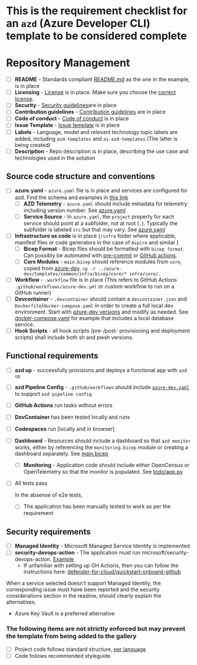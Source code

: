 # This is the requirement checklist for an `azd` (Azure Developer CLI) template to be considered complete

# Repository Management
 
- [ ] **README** - Standards compliant [README.md](../../README.md) as the one in the example, is in place
- [ ] **Licensing** - [License](../../LICENSE.md) is in place. Make sure you choose the [correct license](https://www.microsoft.com/en-us/legal/intellectualproperty/open-source).
- [ ] **Security** - [Security guidelines](../../SECURITY.md)are in place
- [ ] **Contribution guidelines** - [Contribution guidelines](../../CONTRIBUTING.md) are in place
- [ ] **Code of conduct** - [Code of conduct](.github/CODE_OF_CONDUCT.md) is in place
- [ ] **Issue Template** - [Issue template](.github/ISSUE_TEMPLATE.md) is in place
- [ ] **Labels** - Language, model and relevant technology topic labels are added, including `azd-templates` and `ai-azd-templates` (The latter is being created)
- [ ] **Description** - Repo description is in place, describing the use case and technologies used in the solution
 
## Source code structure and conventions
- [ ] **azure.yaml** - `azure.yaml` file is in place and services are configured for azd. Find the schema and examples in [this link](https://learn.microsoft.com/azure/developer/azure-developer-cli/azd-schema)
    - [ ] **AZD Telemetry** - `azure.yaml` should include metadata for telemetry including version number. See [azure.yaml](https://github.com/Azure-Samples/todo-python-mongo-aca/blob/05a7aa59c0253628e293ca0fcc98f35a942df1cc/azure.yaml#L5)
    - [ ] **Service Source** - In `azure.yaml`, the `project` property for each service should point at a subfolder, not at root (`.`). Typically the subfolder is labeled `src` but that may vary. See [azure.yaml](https://github.com/Azure-Samples/todo-python-mongo-aca/blob/05a7aa59c0253628e293ca0fcc98f35a942df1cc/azure.yaml#L8)
- [ ] **Infrastructure as code** is in place (`/infra` folder where applicable, manifest files or code generators in the case of `Aspire` and similar )
    - [ ] **Bicep Format** - Bicep files should be formatted with `bicep format`. Can possibly be automated with [pre-commit](https://github.com/Azure4DevOps/check-azure-bicep) or [GitHub actions](https://github.com/pamelafox/django-quiz-app/pull/15/files#diff-8af3e80c405f1ab691b04ee13deecae46a34d6e87cc81b9a5f21490bc17e2609R29).
    - [ ] **Core Modules** - `main.bicep` should reference modules from `core`, copied from [azure-dev](https://github.com/Azure/azure-dev/tree/main/templates/common/infra/bicep).
     ```cp -r ../azure-dev/templates/common/infra/bicep/core/* infra/core/.```
- [ ] **Workflow** - `.workflow` file is in place (This refers to GitHub Actions `.github/workflows/azure-dev.yml` or custom workflow to run on a GitHub runner)
- [ ] **Devcontainer** - `.devcontainer` should contain a `devcontainer.json` and `Dockerfile`/`docker-compose.yaml` in order to create a full local dev environment. Start with [azure-dev versions](https://github.com/Azure/azure-dev/tree/cb28058af1e7139be4381532f6b1167d9cd948fb/templates/common/.devcontainer) and modify as needed. See [docker-compose.yaml](https://github.com/Azure-Samples/azure-django-postgres-flexible-appservice/blob/main/.devcontainer/docker-compose_dev.yml) for example that includes a local database service.
- [ ] **Hook Scripts** - all hook scripts (pre-/post- provisioning and deployment scripts) shall include both sh and pwsh versions.
 
## Functional requirements
 
- [ ] **azd up** - successfully provisions and deploys a functional app with `azd up`
- [ ] **azd Pipeline Config** - `.github/workflows` should include [`azure-dev.yaml`](https://github.com/Azure-Samples/todo-python-mongo-aca/blob/main/.github/workflows/azure-dev.yml) to support `azd pipeline config`
- [ ] **GitHub Actions** run tasks without errors
- [ ] **DevContainer** has been tested locally and runs
- [ ] **Codespaces** run [locally and in browser]
- [ ] **Dashboard** - Resources should include a dashboard so that `azd monitor` works, either by referencing the `monitoring.bicep` module or creating a dashboard separately. See [main.bicep](https://github.com/Azure-Samples/todo-python-mongo-aca/blob/05a7aa59c0253628e293ca0fcc98f35a942df1cc/infra/main.bicep#L129)
    - [ ] **Monitoring** - Application code should include either OpenCensus or OpenTelemetry so that the monitor is populated. See [todo/app.py](https://github.com/Azure-Samples/todo-python-mongo-aca/blob/05a7aa59c0253628e293ca0fcc98f35a942df1cc/src/api/todo/app.py#L58)
- [ ] All tests pass
    
    In the absense of e2e tests,
    - [ ] The application has been manually tested to work as per the requirement
 
## Security requirements
 
- [ ] **Managed Identity** - Microsoft Managed Service Identity is implemented
- [ ] **security-devops-action** - The application must run microsoft/security-devops-action. [Example](https://github.com/Azure-Samples/azure-search-openai-demo/blob/ab1e4806a176b084b1980a9ee7e1c55bdac1a6d5/.github/workflows/azure-dev-validation.yaml#L25)
    - If unfamiliar with setting up GH Actions, then you can follow the instructions here: [defender-for-cloud/quickstart-onboard-github](https://learn.microsoft.com/en-us/azure/defender-for-cloud/quickstart-onboard-github)
 
When a service selected doesn't support Managed Identity, the corresponding issue must have been reported and the security considerations section in the readme, should clearly explain the alternatives.
 
- Azure Key Vault is a preferred alternative
 
### The following items are not strictly enforced but may prevent the template from being added to the gallery
 
- [ ] Project code follows standard structure, [per language](../structure-samples/structure-samples.md)
- [ ] Code follows recommended styleguide
